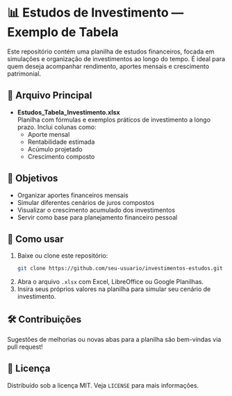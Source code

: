 # 📊 Estudos de Investimento — Exemplo de Tabela

Este repositório contém uma planilha de estudos financeiros, focada em simulações e organização de investimentos ao longo do tempo. É ideal para quem deseja acompanhar rendimento, aportes mensais e crescimento patrimonial.

## 📁 Arquivo Principal

- **Estudos_Tabela_Investimento.xlsx**  
  Planilha com fórmulas e exemplos práticos de investimento a longo prazo. Inclui colunas como:
  - Aporte mensal
  - Rentabilidade estimada
  - Acúmulo projetado
  - Crescimento composto

## 🚀 Objetivos

- Organizar aportes financeiros mensais
- Simular diferentes cenários de juros compostos
- Visualizar o crescimento acumulado dos investimentos
- Servir como base para planejamento financeiro pessoal

## 📌 Como usar

1. Baixe ou clone este repositório:
   ```bash
   git clone https://github.com/seu-usuario/investimentos-estudos.git
   ```
2. Abra o arquivo `.xlsx` com Excel, LibreOffice ou Google Planilhas.
3. Insira seus próprios valores na planilha para simular seu cenário de investimento.

## 🛠️ Contribuições

Sugestões de melhorias ou novas abas para a planilha são bem-vindas via pull request!

## 📄 Licença

Distribuído sob a licença MIT. Veja `LICENSE` para mais informações.
